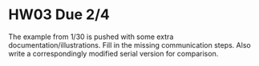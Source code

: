 
# HW03 Due 2/4

The example from 1/30 is pushed with some extra documentation/illustrations.
Fill in the missing communication steps. Also write a correspondingly modified
serial version for comparison.

